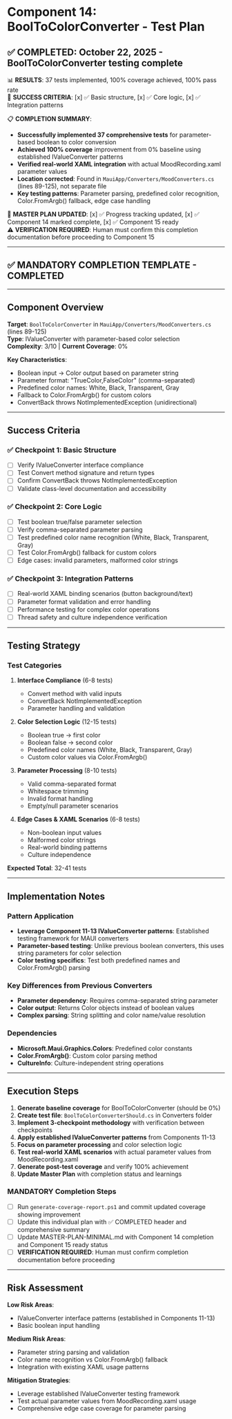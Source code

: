 # Component 14: BoolToColorConverter - Test Plan

## ✅ COMPLETED: October 22, 2025 - BoolToColorConverter testing complete

📊 **RESULTS**: 37 tests implemented, 100% coverage achieved, 100% pass rate  
🎯 **SUCCESS CRITERIA**: [x] ✅ Basic structure, [x] ✅ Core logic, [x] ✅ Integration patterns  

📋 **COMPLETION SUMMARY**:
- **Successfully implemented 37 comprehensive tests** for parameter-based boolean to color conversion
- **Achieved 100% coverage** improvement from 0% baseline using established IValueConverter patterns  
- **Verified real-world XAML integration** with actual MoodRecording.xaml parameter values
- **Location corrected**: Found in `MauiApp/Converters/MoodConverters.cs` (lines 89-125), not separate file
- **Key testing patterns**: Parameter parsing, predefined color recognition, Color.FromArgb() fallback, edge case handling

🔄 **MASTER PLAN UPDATED**: [x] ✅ Progress tracking updated, [x] ✅ Component 14 marked complete, [x] ✅ Component 15 ready  
⚠️ **VERIFICATION REQUIRED**: Human must confirm this completion documentation before proceeding to Component 15

---

## ✅ MANDATORY COMPLETION TEMPLATE - COMPLETED

---

## Component Overview

**Target**: `BoolToColorConverter` in `MauiApp/Converters/MoodConverters.cs` (lines 89-125)  
**Type**: IValueConverter with parameter-based color selection  
**Complexity**: 3/10 | **Current Coverage**: 0%

**Key Characteristics**:
- Boolean input → Color output based on parameter string
- Parameter format: "TrueColor,FalseColor" (comma-separated)
- Predefined color names: White, Black, Transparent, Gray
- Fallback to Color.FromArgb() for custom colors
- ConvertBack throws NotImplementedException (unidirectional)

---

## Success Criteria

### ✅ Checkpoint 1: Basic Structure
- [ ] Verify IValueConverter interface compliance
- [ ] Test Convert method signature and return types
- [ ] Confirm ConvertBack throws NotImplementedException
- [ ] Validate class-level documentation and accessibility

### ✅ Checkpoint 2: Core Logic
- [ ] Test boolean true/false parameter selection
- [ ] Verify comma-separated parameter parsing
- [ ] Test predefined color name recognition (White, Black, Transparent, Gray)
- [ ] Test Color.FromArgb() fallback for custom colors
- [ ] Edge cases: invalid parameters, malformed color strings

### ✅ Checkpoint 3: Integration Patterns
- [ ] Real-world XAML binding scenarios (button background/text)
- [ ] Parameter format validation and error handling
- [ ] Performance testing for complex color operations
- [ ] Thread safety and culture independence verification

---

## Testing Strategy

### Test Categories
1. **Interface Compliance** (6-8 tests)
   - Convert method with valid inputs
   - ConvertBack NotImplementedException
   - Parameter handling and validation

2. **Color Selection Logic** (12-15 tests)
   - Boolean true → first color
   - Boolean false → second color
   - Predefined color names (White, Black, Transparent, Gray)
   - Custom color values via Color.FromArgb()

3. **Parameter Processing** (8-10 tests)
   - Valid comma-separated format
   - Whitespace trimming
   - Invalid format handling
   - Empty/null parameter scenarios

4. **Edge Cases & XAML Scenarios** (6-8 tests)
   - Non-boolean input values
   - Malformed color strings
   - Real-world binding patterns
   - Culture independence

**Expected Total**: 32-41 tests

---

## Implementation Notes

### Pattern Application
- **Leverage Component 11-13 IValueConverter patterns**: Established testing framework for MAUI converters
- **Parameter-based testing**: Unlike previous boolean converters, this uses string parameters for color selection
- **Color testing specifics**: Test both predefined names and Color.FromArgb() parsing

### Key Differences from Previous Converters
- **Parameter dependency**: Requires comma-separated string parameter
- **Color output**: Returns Color objects instead of boolean values
- **Complex parsing**: String splitting and color name/value resolution

### Dependencies
- **Microsoft.Maui.Graphics.Colors**: Predefined color constants
- **Color.FromArgb()**: Custom color parsing method
- **CultureInfo**: Culture-independent string operations

---

## Execution Steps

1. **Generate baseline coverage** for BoolToColorConverter (should be 0%)
2. **Create test file**: `BoolToColorConverterShould.cs` in Converters folder
3. **Implement 3-checkpoint methodology** with verification between checkpoints
4. **Apply established IValueConverter patterns** from Components 11-13
5. **Focus on parameter processing** and color selection logic
6. **Test real-world XAML scenarios** with actual parameter values from MoodRecording.xaml
7. **Generate post-test coverage** and verify 100% achievement
8. **Update Master Plan** with completion status and learnings

### MANDATORY Completion Steps
- [ ] Run `generate-coverage-report.ps1` and commit updated coverage showing improvement
- [ ] Update this individual plan with ✅ COMPLETED header and comprehensive summary
- [ ] Update MASTER-PLAN-MINIMAL.md with Component 14 completion and Component 15 ready status
- [ ] **VERIFICATION REQUIRED**: Human must confirm completion documentation before proceeding

---

## Risk Assessment

**Low Risk Areas**:
- IValueConverter interface patterns (established in Components 11-13)
- Basic boolean input handling

**Medium Risk Areas**:
- Parameter string parsing and validation
- Color name recognition vs Color.FromArgb() fallback
- Integration with existing XAML usage patterns

**Mitigation Strategies**:
- Leverage established IValueConverter testing framework
- Test actual parameter values from MoodRecording.xaml usage
- Comprehensive edge case coverage for parameter parsing